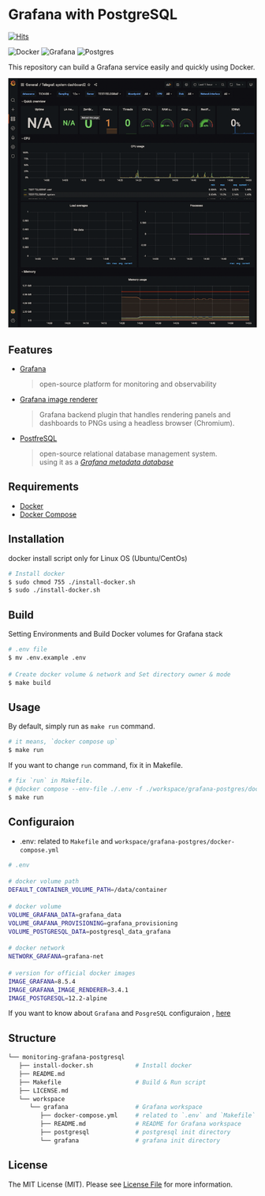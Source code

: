 # Grafana with PostgreSQL

[![Hits](https://hits.seeyoufarm.com/api/count/incr/badge.svg?url=https%3A%2F%2Fgithub.com%2Fbeerjoa%2Fmonitoring-grafana-postgresql&count_bg=%2379C83D&title_bg=%23555555&icon=&icon_color=%23E7E7E7&title=hits&edge_flat=false)](https://hits.seeyoufarm.com)

![Docker](https://img.shields.io/badge/docker-%230db7ed.svg?style=for-the-badge&logo=docker&logoColor=white)
![Grafana](https://img.shields.io/badge/grafana-%23F46800.svg?style=for-the-badge&logo=grafana&logoColor=white)
![Postgres](https://img.shields.io/badge/postgres-%23316192.svg?style=for-the-badge&logo=postgresql&logoColor=white)

This repository can build a Grafana service easily and quickly using Docker.

![grafana](images/grafana.png)

## Features
* [Grafana](https://grafana.com/docs/)
   > open-source platform for monitoring and observability
* [Grafana image renderer](https://grafana.com/grafana/plugins/grafana-image-renderer/)
   > Grafana backend plugin that handles rendering panels and dashboards to PNGs using a headless browser (Chromium).
* [PostfreSQL](https://www.postgresql.org/docs/)
   > open-source relational database management system. \
     using it as a [*Grafana metadata database*](https://grafana.com/docs/grafana/next/setup-grafana/configure-grafana/#database)


## Requirements
* [Docker](https://docs.docker.com/engine/install/)
* [Docker Compose](https://docs.docker.com/compose/install/)

## Installation
docker install script only for Linux OS (Ubuntu/CentOs)
```bash
# Install docker
$ sudo chmod 755 ./install-docker.sh
$ sudo ./install-docker.sh
```

## Build
Setting Environments and Build Docker volumes for Grafana stack
```bash
# .env file
$ mv .env.example .env

# Create docker volume & network and Set directory owner & mode
$ make build
``` 

## Usage
By default, simply run as `make run` command.
```bash
# it means, `docker compose up`
$ make run
``` 
If you want to change `run` command, fix it in Makefile.
```bash
# fix `run` in Makefile.
# @docker compose --env-file ./.env -f ./workspace/grafana-postgres/docker-compose.yml up [SERVICE...]
$ make run
``` 

## Configuraion
* .env: related to `Makefile` and `workspace/grafana-postgres/docker-compose.yml`
```bash
# .env

# docker volume path
DEFAULT_CONTAINER_VOLUME_PATH=/data/container

# docker volume
VOLUME_GRAFANA_DATA=grafana_data
VOLUME_GRAFANA_PROVISIONING=grafana_provisioning
VOLUME_POSTGRESQL_DATA=postgresql_data_grafana

# docker network
NETWORK_GRAFANA=grafana-net

# version for official docker images
IMAGE_GRAFANA=8.5.4
IMAGE_GRAFANA_IMAGE_RENDERER=3.4.1
IMAGE_POSTGRESQL=12.2-alpine
```

If you want to know about `Grafana` and `PosgreSQL` configuraion , [here](workspace/grafana-postgres/README.md)

## Structure
```bash
└── monitoring-grafana-postgresql
   ├── install-docker.sh            # Install docker
   ├── README.md
   ├── Makefile                     # Build & Run script
   ├── LICENSE.md
   └── workspace
      └── grafana                   # Grafana workspace
         ├── docker-compose.yml     # related to `.env` and `Makefile`
         ├── README.md              # README for Grafana workspace
         ├── postgresql             # postgresql init directory
         └── grafana                # grafana init directory
```

## License

The MIT License (MIT). Please see [License File](LICENSE.md) for more information.